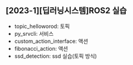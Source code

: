 ## [2023-1][딥러닝시스템]ROS2 실습


- topic_helloworod: 토픽
- py_srvcli: 서비스
- custom_action_interface: 액션
- fibonacci_action: 액션
- ssd_detection: ssd 실습(토픽 방식)
